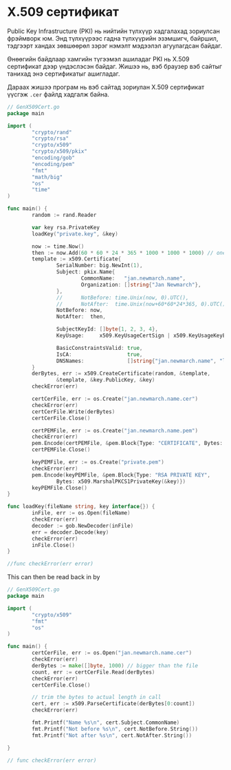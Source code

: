 # X.509 сертификат

Public Key Infrastructure \(PKI\) нь нийтийн түлхүүр хадгалахад зориулсан фрэймворк юм. Энд түлхүүрээс гадна түлхүүрийн эзэмшигч, байршил, тэдгээрт хандах зөвшөөрөл зэрэг нэмэлт мэдээлэл агуулагдсан байдаг.

Өнөөгийн байдлаар хамгийн түгээмэл ашиладаг PKI нь X.509 сертификат дээр үндэслэсэн байдаг. Жишээ нь, вэб браузер вэб сайтыг танихад энэ сертификатыг ашигладаг.

  
Дараах жишээ програм нь вэб сайтад зориулан X.509 сертификат үүсгэж `.cer` файлд хадгалж байна.

```go
// GenX509Cert.go
package main

import (
        "crypto/rand"
        "crypto/rsa"
        "crypto/x509"
        "crypto/x509/pkix"
        "encoding/gob"
        "encoding/pem"
        "fmt"
        "math/big"
        "os"
        "time"
)

func main() {
        random := rand.Reader

        var key rsa.PrivateKey
        loadKey("private.key", &key)

        now := time.Now()
        then := now.Add(60 * 60 * 24 * 365 * 1000 * 1000 * 1000) // one year
        template := x509.Certificate{
                SerialNumber: big.NewInt(1),
                Subject: pkix.Name{
                        CommonName:   "jan.newmarch.name",
                        Organization: []string{"Jan Newmarch"},
                },
                //      NotBefore: time.Unix(now, 0).UTC(),
                //      NotAfter:  time.Unix(now+60*60*24*365, 0).UTC(),
                NotBefore: now,
                NotAfter:  then,

                SubjectKeyId: []byte{1, 2, 3, 4},
                KeyUsage:     x509.KeyUsageCertSign | x509.KeyUsageKeyEncipherment | x509.KeyUsageDigitalSignature,

                BasicConstraintsValid: true,
                IsCA:                  true,
                DNSNames:              []string{"jan.newmarch.name", "localhost"},
        }
        derBytes, err := x509.CreateCertificate(random, &template,
                &template, &key.PublicKey, &key)
        checkError(err)

        certCerFile, err := os.Create("jan.newmarch.name.cer")
        checkError(err)
        certCerFile.Write(derBytes)
        certCerFile.Close()

        certPEMFile, err := os.Create("jan.newmarch.name.pem")
        checkError(err)
        pem.Encode(certPEMFile, &pem.Block{Type: "CERTIFICATE", Bytes: derBytes})
        certPEMFile.Close()

        keyPEMFile, err := os.Create("private.pem")
        checkError(err)
        pem.Encode(keyPEMFile, &pem.Block{Type: "RSA PRIVATE KEY",
                Bytes: x509.MarshalPKCS1PrivateKey(&key)})
        keyPEMFile.Close()
}

func loadKey(fileName string, key interface{}) {
        inFile, err := os.Open(fileName)
        checkError(err)
        decoder := gob.NewDecoder(inFile)
        err = decoder.Decode(key)
        checkError(err)
        inFile.Close()
}

//func checkError(err error)
```

This can then be read back in by

```go
// GenX509Cert.go
package main

import (
        "crypto/x509"
        "fmt"
        "os"
)

func main() {
        certCerFile, err := os.Open("jan.newmarch.name.cer")
        checkError(err)
        derBytes := make([]byte, 1000) // bigger than the file
        count, err := certCerFile.Read(derBytes)
        checkError(err)
        certCerFile.Close()

        // trim the bytes to actual length in call
        cert, err := x509.ParseCertificate(derBytes[0:count])
        checkError(err)

        fmt.Printf("Name %s\n", cert.Subject.CommonName)
        fmt.Printf("Not before %s\n", cert.NotBefore.String())
        fmt.Printf("Not after %s\n", cert.NotAfter.String())

}

// func checkError(err error)
```



